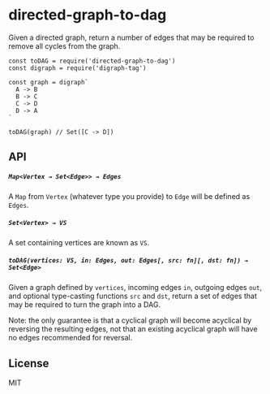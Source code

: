 # directed-graph-to-dag

Given a directed graph, return a number of edges that may be required to remove
all cycles from the graph.

```
const toDAG = require('directed-graph-to-dag')
const digraph = require('digraph-tag')

const graph = digraph`
  A -> B
  B -> C
  C -> D
  D -> A
`

toDAG(graph) // Set([C -> D])
```

## API

##### `Map<Vertex → Set<Edge>> → Edges`

A `Map` from `Vertex` (whatever type you provide) to `Edge` will be defined as `Edges`.

##### `Set<Vertex> → VS`

A set containing vertices are known as `VS`.

##### `toDAG(vertices: VS, in: Edges, out: Edges[, src: fn][, dst: fn]) → Set<Edge>`

Given a graph defined by `vertices`, incoming edges `in`, outgoing edges `out`, and optional
type-casting functions `src` and `dst`, return a set of edges that may be required to
turn the graph into a DAG.

Note: the only guarantee is that a cyclical graph will become acyclical by
reversing the resulting edges, not that an existing acyclical graph will have no edges
recommended for reversal.

## License

MIT
